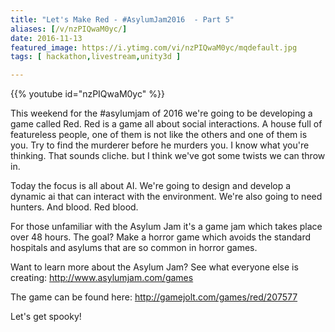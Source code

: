 ```yaml
---
title: "Let's Make Red - #AsylumJam2016  - Part 5"
aliases: [/v/nzPIQwaM0yc/]
date: 2016-11-13
featured_image: https://i.ytimg.com/vi/nzPIQwaM0yc/mqdefault.jpg
tags: [ hackathon,livestream,unity3d ]

---
```


{{% youtube id="nzPIQwaM0yc" %}}

This weekend for the #asylumjam of 2016 we're going to be developing a game called Red. Red is a game all about social interactions. A house full of featureless people, one of them is not like the others and one of them is you. Try to find the murderer before he murders you. I know what you're thinking. That sounds cliche. but I think we've got some twists we can throw in.

Today the focus is all about AI. We're going to design and develop a dynamic ai that can interact with the environment. We're also going to need hunters. And blood. Red blood.

For those unfamiliar with the Asylum Jam it's a game jam which takes place over 48 hours. The goal? Make a horror game which avoids the standard hospitals and asylums that are so common in horror games.

Want to learn more about the Asylum Jam? See what everyone else is creating: http://www.asylumjam.com/games

The game can be found here: http://gamejolt.com/games/red/207577

Let's get spooky!